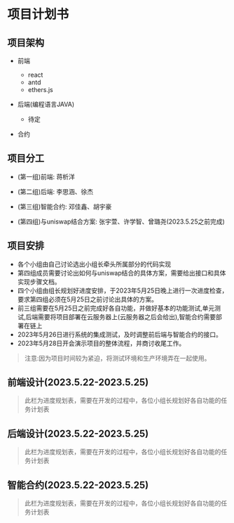 # 项目计划书


## 项目架构

+ 前端
   + react
   + antd
   + ethers.js
 
+ 后端(编程语言JAVA)

   + 待定


+ 合约


## 项目分工

+ (第一组)前端: 蒋析洋

+ (第二组)后端:  李思涵、徐杰

+ (第三组)智能合约: 邓佳鑫、胡宇豪

+ (第四组)与uniswap结合方案: 张宇萱、许学智、曾璐尧(2023.5.25之前完成)


## 项目安排

+ 各个小组由自己讨论选出小组长牵头所属部分的代码实现
+ 第四组成员需要讨论出如何与uniswap结合的具体方案，需要给出接口和具体实现步骤文档。
+ 四个小组由组长规划好进度安排，于2023年5月25日晚上进行一次进度检查，要求第四组必须在5月25日之前讨论出具体的方案。
+ 前三组需要在5月25日之前完成好各自功能，并做好基本的功能测试,单元测试,后端需要将项目部署在云服务器上(云服务器之后会给出),智能合约需要部署在链上
+ 2023年5月26日进行系统的集成测试，及时调整前后端与智能合约的接口。
+ 2023年5月28日开会演示项目的整体流程，并商讨收尾工作。


> 注意:因为项目时间较为紧迫，将测试环境和生产环境弄在一起使用。

## 前端设计(2023.5.22-2023.5.25)

> 此栏为进度规划表，需要在开发的过程中，各位小组长规划好各自功能的任务计划表

## 后端设计(2023.5.22-2023.5.25)


> 此栏为进度规划表，需要在开发的过程中，各位小组长规划好各自功能的任务计划表


## 智能合约(2023.5.22-2023.5.25)

> 此栏为进度规划表，需要在开发的过程中，各位小组长规划好各自功能的任务计划表
